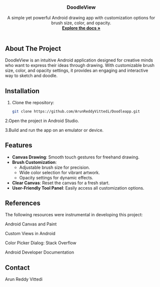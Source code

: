 

  <h3 align="center">DoodleView</h3>

  <p align="center">
    A simple yet powerful Android drawing app with customization options for brush size, color, and opacity.
    <br />
    <a href="https://github.com/ArunReddyVittedi/Doodleapp.git"><strong>Explore the docs »</strong></a>
    <br />
    <br />
  </p>
</div>

<!-- ABOUT THE PROJECT -->
## About The Project

DoodleView is an intuitive Android application designed for creative minds who want to express their ideas through drawing. With customizable brush size, color, and opacity settings, it provides an engaging and interactive way to sketch and doodle.

<!-- INSTALLATION -->
## Installation

1. Clone the repository:
   ```bash
   git clone https://github.com/ArunReddyVittedi/Doodleapp.git
2.Open the project in Android Studio.

3.Build and run the app on an emulator or device.

<!-- FEATURES -->
## Features

- **Canvas Drawing**: Smooth touch gestures for freehand drawing.
- **Brush Customization**:
  - Adjustable brush size for precision.
  - Wide color selection for vibrant artwork.
  - Opacity settings for dynamic effects.
- **Clear Canvas**: Reset the canvas for a fresh start.
- **User-Friendly Tool Panel**: Easily access all customization options.


## References
The following resources were instrumental in developing this project:

Android Canvas and Paint

Custom Views in Android

Color Picker Dialog: Stack Overflow 

Android Developer Documentation


## Contact
Arun Reddy Vittedi
